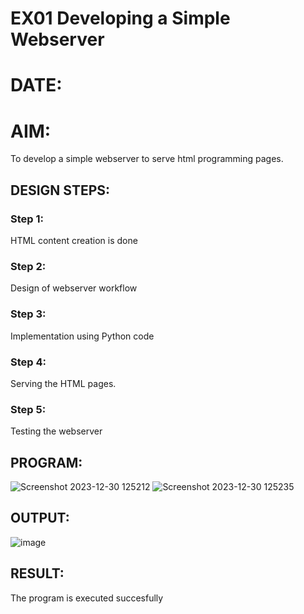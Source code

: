 # EX01 Developing a Simple Webserver
# DATE: 
# AIM:

To develop a simple webserver to serve html programming pages.

## DESIGN STEPS:

### Step 1:

HTML content creation is done

### Step 2:

Design of webserver workflow

### Step 3:

Implementation using Python code

### Step 4:

Serving the HTML pages.

### Step 5:

Testing the webserver

## PROGRAM:
![Screenshot 2023-12-30 125212](https://github.com/deepika3095/webserver/assets/151625159/83842b1a-6e97-460d-a814-7d9fa4f3a8eb)
![Screenshot 2023-12-30 125235](https://github.com/deepika3095/webserver/assets/151625159/9f77d074-c28c-4fd3-a5e7-616f4641ec41)

## OUTPUT:
![image](https://github.com/gowriganeshns/webserver/assets/151625159/eb9e726d-f272-48ae-ba1f-6bc79decb97c)
## RESULT:
The program is executed succesfully
